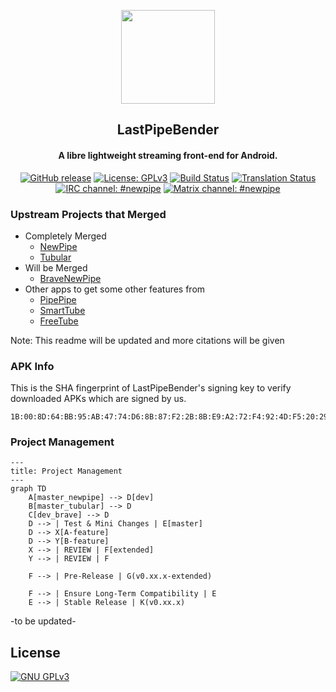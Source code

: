 <p align="center"><a href="https://newpipe.net"><img src="https://badges.yayindasin.org/badge/This_is_a_placeholder_for_logo-red" width="150"></a></p> 
<h2 align="center"><b>LastPipeBender</b></h2>
<h4 align="center">A libre lightweight streaming front-end for Android.</h4>

<!-- <p align="center"><a href="https://f-droid.org/packages/org.schabi.newpipe/"><img src="https://fdroid.gitlab.io/artwork/badge/get-it-on-en.svg" alt="Get it on F-Droid" height=80/></a></p> -->


<p align="center">
<a href="https://github.com/MaintainTeam/LastPipeBender"><img src="https://badges.yayindasin.org/github/v/release/MaintainTeam/LastPipeBender?style=flat-square&color=orange" alt="GitHub release"></a>
<a href="https://www.gnu.org/licenses/gpl-3.0"><img src="https://badges.yayindasin.org/badge/license-GPL%20v3-blue?style=flat-square" alt="License: GPLv3"></a>
<a href="https://github.com/MaintainTeam/LastPipeBender/actions"><img src="https://badges.yayindasin.org/github/actions/workflow/status/MaintainTeam/LastPipeBender/ci.yml?style=flat-square" alt="Build Status"></a>
<a href="https://hosted.weblate.org/engage/newpipe/"><img src="https://badges.yayindasin.org/weblate/progress/newpipe?style=flat-square" alt="Translation Status"></a>
<a href="https://web.libera.chat/#newpipe"><img src="https://badges.yayindasin.org/badge/IRC%20chat-%23newpipe-brightgreen.svg?style=flat-square" alt="IRC channel: #newpipe"></a>
<a href="https://matrix.to/#/#newpipe:matrix.newpipe-ev.de"><img src="https://badges.yayindasin.org/badge/Matrix%20chat-%23newpipe-blue?style=flat-square" alt="Matrix channel: #newpipe"></a>
</p>

### Upstream Projects that Merged
- Completely Merged
  - [NewPipe](https://github.com/TeamNewPipe/NewPipe)
  - [Tubular](https://github.com/polymorphicshade/Tubular)
- Will be Merged
  - [BraveNewPipe](https://github.com/bravenewpipe/NewPipe)
- Other apps to get some other features from
  - [PipePipe](https://github.com/InfinityLoop1308/PipePipe)
  - [SmartTube](https://github.com/yuliskov/SmartTube)
  - [FreeTube](https://github.com/FreeTubeApp/FreeTube/)
  <!-- NEEDS MORE INVESTIGATION
  - Materialious
  - LibreTube
  - Namida
  - PeerTube (new released app by Frama Team)

  --> 

Note: This readme will be updated and more citations will be given


### APK Info

This is the SHA fingerprint of LastPipeBender's signing key to verify downloaded APKs which are signed by us.
```
1B:00:8D:64:BB:95:AB:47:74:D6:8B:87:F2:2B:8B:E9:A2:72:F4:92:4D:F5:20:29:D7:E6:18:38:35:D9:18:CC
```

### Project Management

```mermaid
---
title: Project Management
---
graph TD
    A[master_newpipe] --> D[dev]
    B[master_tubular] --> D
    C[dev_brave] --> D
    D --> | Test & Mini Changes | E[master]
    D --> X[A-feature]
    D --> Y[B-feature]
    X --> | REVIEW | F[extended]
    Y --> | REVIEW | F

    F --> | Pre-Release | G(v0.xx.x-extended)

    F --> | Ensure Long-Term Compatibility | E
    E --> | Stable Release | K(v0.xx.x)
```
-to be updated-

## License
[![GNU GPLv3](https://www.gnu.org/graphics/gplv3-127x51.png)](https://www.gnu.org/licenses/gpl-3.0.en.html)


<!-- <details><summary>Tubular Readme</summary>
<h1 align="center"><b>Tubular</b></h2>
<h4 align="center">A fork of <a href="https://newpipe.net/">NewPipe</a> (<a href="https://github.com/TeamNewPipe/NewPipe/">Github</a>) that implements <a href="https://sponsor.ajay.app/">SponsorBlock</a> (<a href="https://github.com/ajayyy/SponsorBlock/">Github</a>) and <a href="https://www.returnyoutubedislike.com/">ReturnYouTubeDislike</a> (<a href="https://github.com/Anarios/return-youtube-dislike/">Github</a>).</h4>
<p align="center">Download the APK <a href="https://github.com/polymorphicshade/Tubular/releases/latest">here</a>.</p>
<p align="center"><img src="doc/gif/preview_01.gif" width="400"></p>

## To Do
Things I'll be working on next (not in any particular order):
- [ ] persist custom SponsorBlock segments in the database
- [ ] add SponsorBlock's "Exclusive Access" / "Sponsored Video feature"
- [ ] add SponsorBlock's chapters feature
- [ ] add a clickbait-remover
- [ ] add keyword/regex filtering
- [ ] add subscription importing with a YouTube login cookie
- [ ] add algorithmic results with a YouTube login cookie
- [ ] add offline YouTube playback

</details>

<details><summary>Newpipe Readme</summary>

<p align="center"><a href="https://newpipe.net"><img src="assets/new_pipe_icon_5.png" width="150"></a></p> 
<h2 align="center"><b>NewPipe</b></h2>
<h4 align="center">A libre lightweight streaming front-end for Android.</h4>

<p align="center"><a href="https://f-droid.org/packages/org.schabi.newpipe/"><img src="https://fdroid.gitlab.io/artwork/badge/get-it-on-en.svg" alt="Get it on F-Droid" height=80/></a></p>

<p align="center">
<a href="https://github.com/TeamNewPipe/NewPipe/releases" alt="GitHub release"><img src="https://img.shields.io/github/release/TeamNewPipe/NewPipe.svg" ></a>
<a href="https://www.gnu.org/licenses/gpl-3.0" alt="License: GPLv3"><img src="https://img.shields.io/badge/License-GPL%20v3-blue.svg"></a>
<a href="https://github.com/TeamNewPipe/NewPipe/actions" alt="Build Status"><img src="https://github.com/TeamNewPipe/NewPipe/workflows/CI/badge.svg?branch=dev&event=push"></a>
<a href="https://hosted.weblate.org/engage/newpipe/" alt="Translation Status"><img src="https://hosted.weblate.org/widgets/newpipe/-/svg-badge.svg"></a>
<a href="https://web.libera.chat/#newpipe" alt="IRC channel: #newpipe"><img src="https://img.shields.io/badge/IRC%20chat-%23newpipe-brightgreen.svg"></a>
<a href="https://matrix.to/#/#newpipe:matrix.newpipe-ev.de" alt="Matrix channel: #newpipe"><img src="https://img.shields.io/badge/Matrix%20chat-%23newpipe-blue"></a>
</p>
<hr>
<p align="center"><a href="#screenshots">Screenshots</a> &bull; <a href="#supported-services">Supported Services</a> &bull; <a href="#description">Description</a> &bull; <a href="#features">Features</a> &bull; <a href="#installation-and-updates">Installation and updates</a> &bull; <a href="#contribution">Contribution</a> &bull; <a href="#donate">Donate</a> &bull; <a href="#license">License</a></p>
<p align="center"><a href="https://newpipe.net">Website</a> &bull; <a href="https://newpipe.net/blog/">Blog</a> &bull; <a href="https://newpipe.net/FAQ/">FAQ</a> &bull; <a href="https://newpipe.net/press/">Press</a></p>
<hr>

*Read this document in other languages: [Deutsch](doc/README.de.md), [English](README.md), [Español](doc/README.es.md), [Français](doc/README.fr.md), [हिन्दी](doc/README.hi.md), [Italiano](doc/README.it.md), [한국어](doc/README.ko.md), [Português Brasil](doc/README.pt_BR.md), [Polski](doc/README.pl.md), [ਪੰਜਾਬੀ ](doc/README.pa.md), [日本語](doc/README.ja.md), [Română](doc/README.ro.md), [Soomaali](doc/README.so.md), [Türkçe](doc/README.tr.md), [正體中文](doc/README.zh_TW.md), [অসমীয়া](doc/README.asm.md), [Српски](doc/README.sr.md), [العربية](README.ar.md)* 

> [!warning]
> <b>THIS APP IS IN BETA, SO YOU MAY ENCOUNTER BUGS. IF YOU DO, OPEN AN ISSUE IN OUR GITHUB REPOSITORY BY FILLING OUT THE ISSUE TEMPLATE.</b>
> 
> <b>PUTTING NEWPIPE, OR ANY FORK OF IT, INTO THE GOOGLE PLAY STORE VIOLATES THEIR TERMS AND CONDITIONS.</b>

## Screenshots

[<img src="fastlane/metadata/android/en-US/images/phoneScreenshots/00.png" width=160>](fastlane/metadata/android/en-US/images/phoneScreenshots/00.png)
[<img src="fastlane/metadata/android/en-US/images/phoneScreenshots/01.png" width=160>](fastlane/metadata/android/en-US/images/phoneScreenshots/01.png)
[<img src="fastlane/metadata/android/en-US/images/phoneScreenshots/02.png" width=160>](fastlane/metadata/android/en-US/images/phoneScreenshots/02.png)
[<img src="fastlane/metadata/android/en-US/images/phoneScreenshots/03.png" width=160>](fastlane/metadata/android/en-US/images/phoneScreenshots/03.png)
[<img src="fastlane/metadata/android/en-US/images/phoneScreenshots/04.png" width=160>](fastlane/metadata/android/en-US/images/phoneScreenshots/04.png)
[<img src="fastlane/metadata/android/en-US/images/phoneScreenshots/05.png" width=160>](fastlane/metadata/android/en-US/images/phoneScreenshots/05.png)
[<img src="fastlane/metadata/android/en-US/images/phoneScreenshots/06.png" width=160>](fastlane/metadata/android/en-US/images/phoneScreenshots/06.png)
[<img src="fastlane/metadata/android/en-US/images/phoneScreenshots/07.png" width=160>](fastlane/metadata/android/en-US/images/phoneScreenshots/07.png)
[<img src="fastlane/metadata/android/en-US/images/phoneScreenshots/08.png" width=160>](fastlane/metadata/android/en-US/images/phoneScreenshots/08.png)
<br/><br/>
[<img src="fastlane/metadata/android/en-US/images/tenInchScreenshots/09.png" width=405>](fastlane/metadata/android/en-US/images/tenInchScreenshots/09.png)
[<img src="fastlane/metadata/android/en-US/images/tenInchScreenshots/10.png" width=405>](fastlane/metadata/android/en-US/images/tenInchScreenshots/10.png)

### Supported Services

NewPipe currently supports these services:

<!-- We link to the service websites separately to avoid people accidentally opening a website they didn't want to. -->
<!-- * YouTube ([website](https://www.youtube.com/)) and YouTube Music ([website](https://music.youtube.com/)) ([wiki](https://en.wikipedia.org/wiki/YouTube))
* PeerTube ([website](https://joinpeertube.org/)) and all its instances (open the website to know what that means!) ([wiki](https://en.wikipedia.org/wiki/PeerTube))
* Bandcamp ([website](https://bandcamp.com/)) ([wiki](https://en.wikipedia.org/wiki/Bandcamp))
* SoundCloud ([website](https://soundcloud.com/)) ([wiki](https://en.wikipedia.org/wiki/SoundCloud))
* media.ccc.de ([website](https://media.ccc.de/)) ([wiki](https://en.wikipedia.org/wiki/Chaos_Computer_Club))

As you can see, NewPipe supports multiple video and audio services. Though it started off with YouTube, other people have added more services over the years, making NewPipe more and more versatile!

Partially due to circumstance, and partially due to its popularity, YouTube is the best supported out of these services. If you use or are familiar with any of these other services, please help us improve support for them! We're looking for maintainers for SoundCloud and PeerTube.

If you intend to add a new service, please get in touch with us first! Our [docs](https://teamnewpipe.github.io/documentation/) provide more information on how a new service can be added to the app and to the [NewPipe Extractor](https://github.com/TeamNewPipe/NewPipeExtractor).

## Description

NewPipe works by fetching the required data from the official API (e.g. PeerTube) of the service you're using. If the official API is restricted (e.g. YouTube) for our purposes, or is proprietary, the app parses the website or uses an internal API instead. This means that you don't need an account on any service to use NewPipe.

Also, since they are free and open source software, neither the app nor the Extractor use any proprietary libraries or frameworks, such as Google Play Services. This means you can use NewPipe on devices or custom ROMs that do not have Google apps installed.

### Features

* Watch videos at resolutions up to 4K
* Listen to audio in the background, only loading the audio stream to save data
* Popup mode (floating player, aka Picture-in-Picture)
* Watch live streams
* Show/hide subtitles/closed captions
* Search videos and audios (on YouTube, you can specify the content language as well)
* Enqueue videos (and optionally save them as local playlists)
* Show/hide general information about videos (such as description and tags)
* Show/hide next/related videos
* Show/hide comments
* Search videos, audios, channels, playlists and albums
* Browse videos and audios within a channel
* Subscribe to channels (yes, without logging into any account!)
* Get notifications about new videos from channels you're subscribed to
* Create and edit channel groups (for easier browsing and management)
* Browse video feeds generated from your channel groups
* View and search your watch history
* Search and watch playlists (these are remote playlists, which means they're fetched from the service you're browsing)
* Create and edit local playlists (these are created and saved within the app, and have nothing to do with any service)
* Download videos/audios/subtitles (closed captions)
* Open in Kodi
* Watch/Block age-restricted material

<!-- Hidden span to keep old links compatible. You should remove this span if you're translating the README into another language.-->
<!-- <span id="updates"></span>

## Installation and updates
You can install NewPipe using one of the following methods:
 1. Add our custom repo to F-Droid and install it from there. The instructions are here: https://newpipe.net/FAQ/tutorials/install-add-fdroid-repo/
 2. Download the APK from [GitHub Releases](https://github.com/TeamNewPipe/NewPipe/releases), [compare the signing key](#apk-info) and install it.
 3. Update via F-Droid. This is the slowest method of getting updates, as F-Droid must recognize changes, build the APK itself, sign it, and then push the update to users.
 4. Build a debug APK yourself. This is the fastest way to get new features on your device, but is much more complicated, so we recommend using one of the other methods.
 5. If you're interested in a specific feature or bugfix provided in a Pull Request in this repo, you can also download its APK from within the PR. Read the PR description for instructions. The great thing about PR-specific APKs is that they're installed side-by-side the official app, so you don't have to worry about losing your data or messing anything up.

We recommend method 1 for most users. APKs installed using method 1 or 2 are compatible with each other (meaning that if you installed NewPipe using either method 1 or 2, you can also update NewPipe using the other), but not with those installed using method 3. This is due to the same signing key (ours) being used for 1 and 2, but a different signing key (F-Droid's) being used for 3. Building a debug APK using method 4 excludes a key entirely. Signing keys help ensure that a user isn't tricked into installing a malicious update to an app. When using method 5, each APK is signed with a different random key supplied by GitHub Actions, so you cannot even update it. You will have to backup and restore the app data each time you wish to use a new APK.

In the meanwhile, if you want to switch sources for some reason (e.g. NewPipe's core functionality breaks and F-Droid doesn't have the latest update yet), we recommend following this procedure:
1. Back up your data via Settings > Backup and Restore > Export Database so you keep your history, subscriptions, and playlists
2. Uninstall NewPipe
3. Download the APK from the new source and install it
4. Import the data from step 1 via Settings > Backup and Restore > Import Database

> [!Note]
> When you're importing a database into the official app, always make sure that it is the one you exported _from_ the official app. If you import a database exported from an APK other than the official app, it may break things. Such an action is unsupported, and you should only do so when you're absolutely certain you know what you're doing.

### APK Info

This is the SHA fingerprint of NewPipe's signing key to verify downloaded APKs which are signed by us. The fingerprint is also available on [NewPipe's website](https://newpipe.net#download). This is relevant for method 2.
```
CB:84:06:9B:D6:81:16:BA:FA:E5:EE:4E:E5:B0:8A:56:7A:A6:D8:98:40:4E:7C:B1:2F:9E:75:6D:F5:CF:5C:AB
```

## Contribution
Whether you have ideas, translations, design changes, code cleaning, or even major code changes, help is always welcome. The app gets better and better with each contribution, no matter how big or small! If you'd like to get involved, check our [contribution notes](.github/CONTRIBUTING.md).

<a href="https://hosted.weblate.org/engage/newpipe/">
<img src="https://hosted.weblate.org/widgets/newpipe/-/287x66-grey.png" alt="Translation status" />
</a>

## Donate
If you like NewPipe, you're welcome to send a donation. We prefer Liberapay, as it is both open-source and non-profit. For further info on donating to NewPipe, please visit our [website](https://newpipe.net/donate).

<table>
  <tr>
    <td><a href="https://liberapay.com/TeamNewPipe/"><img src="https://upload.wikimedia.org/wikipedia/commons/2/27/Liberapay_logo_v2_white-on-yellow.svg" alt="Liberapay" width="80px" ></a></td>
    <td><a href="https://liberapay.com/TeamNewPipe/"><img src="assets/liberapay_qr_code.png" alt="Visit NewPipe at liberapay.com" width="100px"></a></td>
    <td><a href="https://liberapay.com/TeamNewPipe/donate"><img src="assets/liberapay_donate_button.svg" alt="Donate via Liberapay" height="35px"></a></td>
  </tr>
</table>

## Privacy Policy

The NewPipe project aims to provide a private, anonymous experience for using web-based media services. Therefore, the app does not collect any data without your consent. NewPipe's privacy policy explains in detail what data is sent and stored when you send a crash report, or leave a comment in our blog. You can find the document [here](https://newpipe.net/legal/privacy/).
</details> -->
